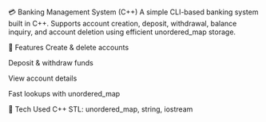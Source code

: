 💳 Banking Management System (C++)
A simple CLI-based banking system built in C++. Supports account creation, deposit, withdrawal, balance inquiry, and account deletion using efficient unordered_map storage.

🔧 Features
Create & delete accounts

Deposit & withdraw funds

View account details

Fast lookups with unordered_map


🧠 Tech Used
C++
STL: unordered_map, string, iostream
